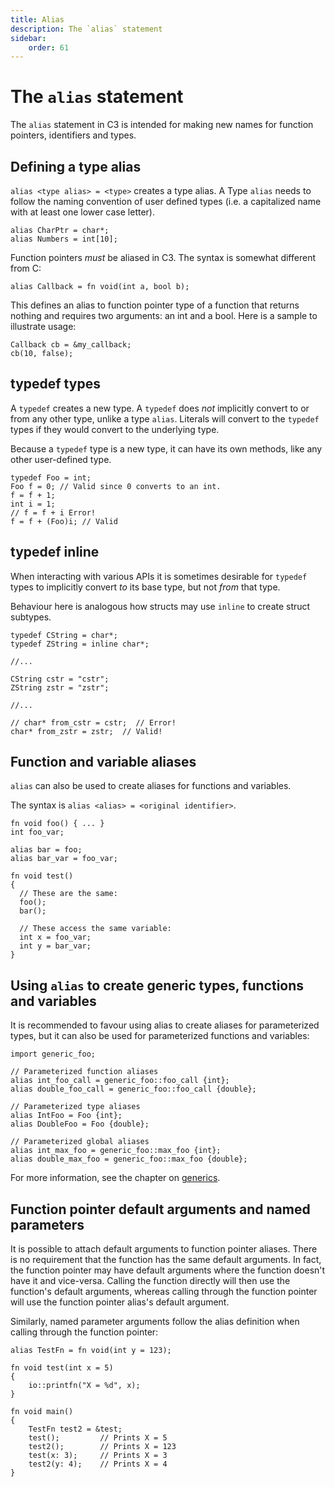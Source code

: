 ```yaml
---
title: Alias
description: The `alias` statement
sidebar:
    order: 61
---
```


# The `alias` statement

The `alias` statement in C3 is intended for making new names for function pointers, identifiers and types.

## Defining a type alias

`alias <type alias> = <type>` creates a type alias. A Type `alias` needs to follow the naming convention of user defined types (i.e. a capitalized
name with at least one lower case letter).

```c3
alias CharPtr = char*;
alias Numbers = int[10];
```

Function pointers _must_ be aliased in C3. The syntax is somewhat different from C:

```c3
alias Callback = fn void(int a, bool b);
```

This defines an alias to function pointer type of a function that returns nothing and requires two arguments: an int and a bool. Here is a sample to illustrate usage:

```c3
Callback cb = &my_callback;
cb(10, false);
```

## typedef types

A `typedef` creates a new type.
A `typedef` does _not_ implicitly convert to or from any other type, unlike a type `alias`.
Literals will convert to the `typedef` types if they would convert to the underlying type.

Because a `typedef` type is a new type, it can have its own methods, like any other user-defined type.

```c3
typedef Foo = int;
Foo f = 0; // Valid since 0 converts to an int.
f = f + 1;
int i = 1;
// f = f + i Error!
f = f + (Foo)i; // Valid
```

## typedef inline

When interacting with various APIs it is sometimes desirable for `typedef` types to implicitly convert *to*
its base type, but not *from* that type.

Behaviour here is analogous how structs may use `inline` to create struct subtypes.

```c3
typedef CString = char*;
typedef ZString = inline char*;

//...

CString cstr = "cstr";
ZString zstr = "zstr";

//...

// char* from_cstr = cstr;  // Error!
char* from_zstr = zstr;  // Valid!
```

## Function and variable aliases

`alias` can also be used to create aliases for functions and variables.

The syntax is `alias <alias> = <original identifier>`.

```c3
fn void foo() { ... }
int foo_var;

alias bar = foo;
alias bar_var = foo_var;

fn void test()
{
  // These are the same:
  foo();
  bar();

  // These access the same variable:
  int x = foo_var;
  int y = bar_var;
}
```

## Using `alias` to create generic types, functions and variables

It is recommended to favour using alias to create aliases for parameterized types, but it can also be used for parameterized functions and variables:

```c3
import generic_foo;

// Parameterized function aliases
alias int_foo_call = generic_foo::foo_call {int};
alias double_foo_call = generic_foo::foo_call {double};

// Parameterized type aliases
alias IntFoo = Foo {int};
alias DoubleFoo = Foo {double};

// Parameterized global aliases
alias int_max_foo = generic_foo::max_foo {int};
alias double_max_foo = generic_foo::max_foo {double};
```

For more information, see the chapter on [generics](/generic-programming/generics/).

## Function pointer default arguments and named parameters

It is possible to attach default arguments to function pointer aliases. There is no requirement
that the function has the same default arguments. In fact, the function pointer may have
default arguments where the function doesn't have it and vice-versa. Calling the function
directly will then use the function's default arguments, whereas calling through the function pointer
will use the function pointer alias's default argument.

Similarly, named parameter arguments follow the alias definition when calling through the
function pointer:

```c3
alias TestFn = fn void(int y = 123);

fn void test(int x = 5)
{
    io::printfn("X = %d", x);
}

fn void main()
{
    TestFn test2 = &test;
    test();         // Prints X = 5
    test2();        // Prints X = 123
    test(x: 3);     // Prints X = 3
    test2(y: 4);    // Prints X = 4
}
```
